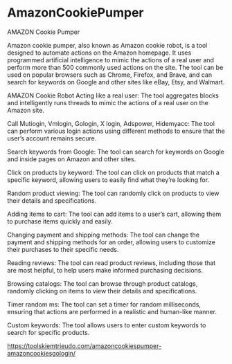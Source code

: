 # AmazonCookiePumper
AMAZON Cookie Pumper

Amazon cookie pumper, also known as Amazon cookie robot, is a tool designed to automate actions on the Amazon homepage. It uses programmed artificial intelligence to mimic the actions of a real user and perform more than 500 commonly used actions on the site. The tool can be used on popular browsers such as Chrome, Firefox, and Brave, and can search for keywords on Google and other sites like eBay, Etsy, and Walmart.


AMAZON Cookie Robot
Acting like a real user: The tool aggregates blocks and intelligently runs threads to mimic the actions of a real user on the Amazon site.

Call Mutiogin, Vmlogin, Gologin, X login, Adspower, Hidemyacc: The tool can perform various login actions using different methods to ensure that the user’s account remains secure.

Search keywords from Google: The tool can search for keywords on Google and inside pages on Amazon and other sites.

Click on products by keyword: The tool can click on products that match a specific keyword, allowing users to easily find what they’re looking for.

Random product viewing: The tool can randomly click on products to view their details and specifications.

Adding items to cart: The tool can add items to a user’s cart, allowing them to purchase items quickly and easily.

Changing payment and shipping methods: The tool can change the payment and shipping methods for an order, allowing users to customize their purchases to their specific needs.


Reading reviews: The tool can read product reviews, including those that are most helpful, to help users make informed purchasing decisions.

Browsing catalogs: The tool can browse through product catalogs, randomly clicking on items to view their details and specifications.

Timer random ms: The tool can set a timer for random milliseconds, ensuring that actions are performed in a realistic and human-like manner.

Custom keywords: The tool allows users to enter custom keywords to search for specific products.

https://toolskiemtrieudo.com/amazoncookiespumper-amazoncookiesgologin/

